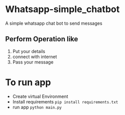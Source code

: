 # Whatsapp-simple_chatbot
A simple whatsapp chat bot to send messages

## Perform Operation like
1. Put your details
2. connect with internet
3. Pass your message

# To run app
- Create virtual Environment
- Install requirements
`pip install requirements.txt`
- run app
`python main.py`
